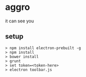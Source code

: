 # aggro

it can see you

## setup

```
> npm install electron-prebuilt -g
> npm install
> bower install
> grunt
> set token=<token-here>
> electron toolbar.js
```
